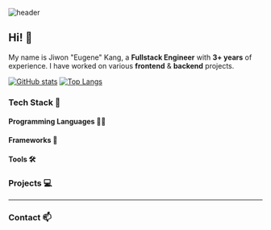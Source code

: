 ![header](https://capsule-render.vercel.app/api?theme=rect&color=gradient&customColorList=0,2,3&text=Jiwon%20'Eugene'%20Kang's%20Github)

## Hi! 👋
My name is Jiwon "Eugene" Kang, a **Fullstack Engineer** with **3+ years** of experience. I have worked on various **frontend** & **backend** projects.

[![GitHub stats](https://github-readme-stats.vercel.app/api?username=eug2ne&theme=cobalt)](https://github.com/eug2ne/github-readme-stats)
[![Top Langs](https://github-readme-stats.vercel.app/api/top-langs/?username=eug2ne&layout=compact&langs_count=12)](https://github.com/eug2ne/github-readme-stats)

### Tech Stack 👾
#### Programming Languages ✍🏻


#### Frameworks 🧩


#### Tools 🛠


### Projects 💻

---

### Contact 📫
